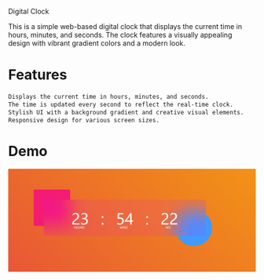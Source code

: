 Digital Clock

This is a simple web-based digital clock that displays the current time in hours, minutes, and seconds. The clock features a visually appealing design with vibrant gradient colors and a modern look.

# Features

    Displays the current time in hours, minutes, and seconds.
    The time is updated every second to reflect the real-time clock.
    Stylish UI with a background gradient and creative visual elements.
    Responsive design for various screen sizes.

# Demo
![Digital Clock Preview](digitalclock.png)